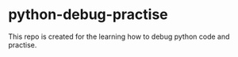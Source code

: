 # python-debug-practise
This repo is created for the learning how to debug python code and practise.
